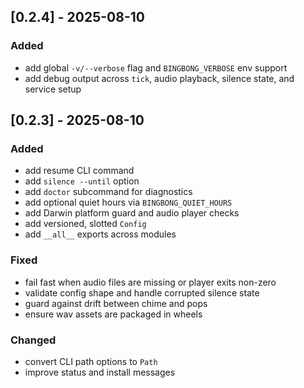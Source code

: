 ## [0.2.4] - 2025-08-10

### Added
- add global `-v/--verbose` flag and `BINGBONG_VERBOSE` env support
- add debug output across `tick`, audio playback, silence state, and service setup

## [0.2.3] - 2025-08-10

### Added
- add resume CLI command
- add `silence --until` option
- add `doctor` subcommand for diagnostics
- add optional quiet hours via `BINGBONG_QUIET_HOURS`
- add Darwin platform guard and audio player checks
- add versioned, slotted `Config`
- add `__all__` exports across modules

### Fixed
- fail fast when audio files are missing or player exits non-zero
- validate config shape and handle corrupted silence state
- guard against drift between chime and pops
- ensure wav assets are packaged in wheels

### Changed
- convert CLI path options to `Path`
- improve status and install messages
